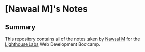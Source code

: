# [Nawaal M]'s Notes

## Summary 

This repository contains all of the notes taken by [Nawaal M](https://github.com/Nawaalm) for the [Lighthouse Labs](https://www.lighthouselabs.ca/) Web Development Bootcamp.
